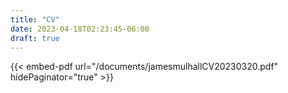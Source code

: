 ```yaml
---
title: "CV"
date: 2023-04-18T02:23:45-06:00
draft: true
---
```


{{< embed-pdf url="/documents/jamesmulhallCV20230320.pdf" hidePaginator="true" >}}
